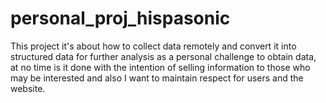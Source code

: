 # personal_proj_hispasonic

This project it's about how to collect data remotely and convert it into structured data for further analysis as a personal challenge to obtain data, at no time is it done with the intention of selling information to those who may be interested and also I want to maintain respect for users and the website.

